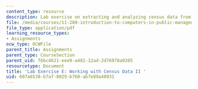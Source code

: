 ```yaml
---
content_type: resource
description: Lab exercise on extracting and analyzing census data from STF files.
file: /media/courses/11-208-introduction-to-computers-in-public-management-ii-january-iap-2002/607a6538b7af8029b760ab7e89a48931_11208labE.pdf
file_type: application/pdf
learning_resource_types:
- Assignments
ocw_type: OCWFile
parent_title: Assignments
parent_type: CourseSection
parent_uid: f6bc4621-eee9-a482-12ad-2d76978a0205
resourcetype: Document
title: 'Lab Exercise E: Working with Census Data II '
uid: 607a6538-b7af-8029-b760-ab7e89a48931
---
```

